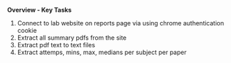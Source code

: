 **Overview - Key Tasks**


1) Connect to lab website on reports page via using chrome authentication cookie
2) Extract all summary pdfs from the site
3) Extract pdf text to text files
4) Extract attemps, mins, max, medians per subject per paper